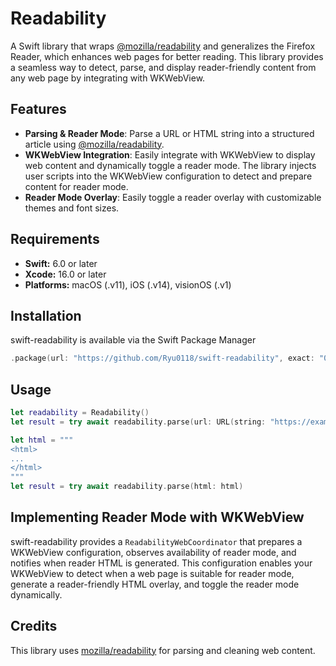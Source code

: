 # Readability
A Swift library that wraps [@mozilla/readability](https://github.com/@mozilla/readability) and generalizes the Firefox Reader, which enhances web pages for better reading.
This library provides a seamless way to detect, parse, and display reader-friendly content from any web page by integrating with WKWebView.

## Features
- **Parsing & Reader Mode**: Parse a URL or HTML string into a structured article using [@mozilla/readability](https://github.com/@mozilla/readability).
- **WKWebView Integration**: Easily integrate with WKWebView to display web content and dynamically toggle a reader mode. The library injects user scripts into the WKWebView configuration to detect and prepare content for reader mode.
- **Reader Mode Overlay**: Easily toggle a reader overlay with customizable themes and font sizes.

## Requirements

- **Swift:** 6.0 or later
- **Xcode:** 16.0 or later
- **Platforms:** macOS (.v11), iOS (.v14), visionOS (.v1)

## Installation
swift-readability is available via the Swift Package Manager
```Swift
.package(url: "https://github.com/Ryu0118/swift-readability", exact: "0.1.0")
```

## Usage
```swift
let readability = Readability()
let result = try await readability.parse(url: URL(string: "https://example.com/article")!)
```

```swift
let html = """
<html>
...
</html>
"""
let result = try await readability.parse(html: html)
```

## Implementing Reader Mode with WKWebView
swift-readability provides a `ReadabilityWebCoordinator` that prepares a WKWebView configuration, observes availability of reader mode, and notifies when reader HTML is generated. 
This configuration enables your WKWebView to detect when a web page is suitable for reader mode, generate a reader-friendly HTML overlay, and toggle the reader mode dynamically.


## Credits
This library uses [mozilla/readability](https://github.com/mozilla/readability) for parsing and cleaning web content.
